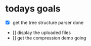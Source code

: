 # todays goals

- [x] get the tree structure parser done
- [] display the uploaded files
- [] get the compression demo going
